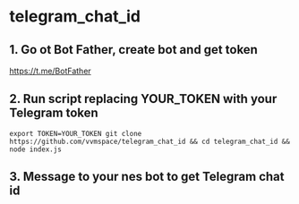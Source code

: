 # telegram_chat_id

## 1. Go ot Bot Father, create bot and get token
https://t.me/BotFather

## 2. Run script replacing YOUR_TOKEN with your Telegram token

```
export TOKEN=YOUR_TOKEN git clone https://github.com/vvmspace/telegram_chat_id && cd telegram_chat_id && node index.js
```

## 3. Message to your nes bot to get Telegram chat id